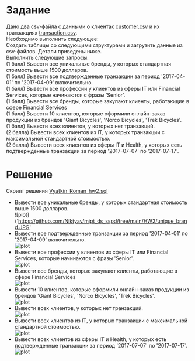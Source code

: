 # Задание
Дано два csv-файла с данными о клиентах [customer.csv](https://github.com/Niktyav/mipt_ds_sspd/tree/main/HW2/customer.csv) и их транзакциях [transaction.csv](https://github.com/Niktyav/mipt_ds_sspd/tree/main/HW2/transaction.csv).  
Необходимо выполнить следующее:  
Создать таблицы со следующими структурами и загрузить данные из csv-файлов. Детали приведены ниже.  
Выполнить следующие запросы:  
(1 балл) Вывести все уникальные бренды, у которых стандартная стоимость выше 1500 долларов.  
(1 балл) Вывести все подтвержденные транзакции за период '2017-04-01' по '2017-04-09' включительно.  
(1 балл) Вывести все профессии у клиентов из сферы IT или Financial Services, которые начинаются с фразы 'Senior'.  
(1 балл) Вывести все бренды, которые закупают клиенты, работающие в сфере Financial Services  
(1 балл) Вывести 10 клиентов, которые оформили онлайн-заказ продукции из брендов 'Giant Bicycles', 'Norco Bicycles', 'Trek Bicycles'.  
(1 балл) Вывести всех клиентов, у которых нет транзакций.  
(2 балла) Вывести всех клиентов из IT, у которых транзакции с максимальной стандартной стоимостью.  
(2 балла) Вывести всех клиентов из сферы IT и Health, у которых есть подтвержденные транзакции за период '2017-07-07' по '2017-07-17'.  

# Решение

Скрипт решения [Vyatkin_Roman_hw2.sql](https://github.com/Niktyav/mipt_ds_sspd/tree/main/HW2/Vyatkin_Roman_hw2.sql)  
* Вывести все уникальные бренды, у которых стандартная стоимость выше 1500 долларов.  
![plot]('https://github.com/Niktyav/mipt_ds_sspd/tree/main/HW2/unique_brand.JPG'  
* Вывести все подтвержденные транзакции за период '2017-04-01' по '2017-04-09' включительно.  
![plot](https://github.com/Niktyav/mipt_ds_sspd/tree/main/HW2/approved_betwen_date.JPG)  
* Вывести все профессии у клиентов из сферы IT или Financial Services, которые начинаются с фразы 'Senior'.  
![plot](https://github.com/Niktyav/mipt_ds_sspd/tree/main/HW2/seniors.JPG)   
* Вывести все бренды, которые закупают клиенты, работающие в сфере Financial Services  
![plot](https://github.com/Niktyav/mipt_ds_sspd/tree/main/HW2/financial_brand.JPG)  
* Вывести 10 клиентов, которые оформили онлайн-заказ продукции из брендов 'Giant Bicycles', 'Norco Bicycles', 'Trek Bicycles'.  
![plot](https://github.com/Niktyav/mipt_ds_sspd/tree/main/HW2/ten_online.JPG)  
* Вывести всех клиентов, у которых нет транзакций.  
![plot](https://github.com/Niktyav/mipt_ds_sspd/tree/main/HW2/without_transaction.JPG)  
* Вывести всех клиентов из IT, у которых транзакции с максимальной стандартной стоимостью.  
![plot](https://github.com/Niktyav/mipt_ds_sspd/tree/main/HW2/IT_max_cost_trans.JPG)  
* Вывести всех клиентов из сферы IT и Health, у которых есть подтвержденные транзакции за период '2017-07-07' по '2017-07-17'.  
![plot](https://github.com/Niktyav/mipt_ds_sspd/tree/main/HW2/IT_health_with_transaction.JPG)  





       



    



